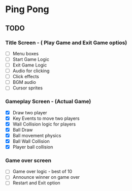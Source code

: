 # Ping Pong

## TODO

### Title Screen - ( Play Game and Exit Game optios)

- [ ] Menu boxes
- [ ] Start Game Logic
- [ ] Exit Game Logic
- [ ] Audio for clicking
- [ ] Click effects
- [ ] BGM audio
- [ ] Cursor sprites

### Gameplay Screen - (Actual Game)

- [x] Draw two player
- [x] Key Events to move two players
- [x] Wall Collision logic for players
- [x] Ball Draw
- [x] Ball movement physics
- [x] Ball Wall Collision
- [x] Player ball collision

### Game over screen

- [ ] Game over logic - best of 10
- [ ] Announce winner on game over
- [ ] Restart and Exit option
